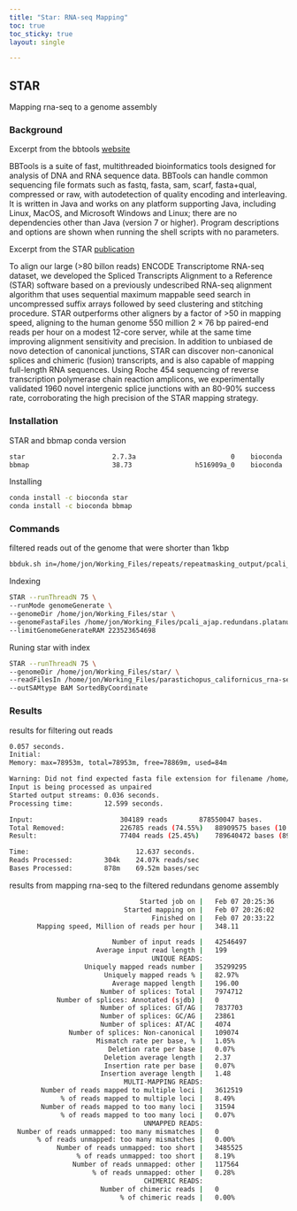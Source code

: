 ```yaml
---
title: "Star: RNA-seq Mapping"
toc: true
toc_sticky: true
layout: single

---
```


## STAR

Mapping rna-seq to a genome assembly

### Background

Excerpt from the bbtools [website](https://jgi.doe.gov/data-and-tools/bbtools/)

BBTools is a suite of fast, multithreaded bioinformatics tools designed for analysis of DNA and RNA sequence data. BBTools can handle common sequencing file formats such as fastq, fasta, sam, scarf, fasta+qual, compressed or raw, with autodetection of quality encoding and interleaving. It is written in Java and works on any platform supporting Java, including Linux, MacOS, and Microsoft Windows and Linux; there are no dependencies other than Java (version 7 or higher). Program descriptions and options are shown when running the shell scripts with no parameters.

Excerpt from the STAR [publication](https://www.ncbi.nlm.nih.gov/pubmed/23104886)

To align our large (>80 billon reads) ENCODE Transcriptome RNA-seq dataset, we developed the Spliced Transcripts Alignment to a Reference (STAR) software based on a previously undescribed RNA-seq alignment algorithm that uses sequential maximum mappable seed search in uncompressed suffix arrays followed by seed clustering and stitching procedure. STAR outperforms other aligners by a factor of >50 in mapping speed, aligning to the human genome 550 million 2 × 76 bp paired-end reads per hour on a modest 12-core server, while at the same time improving alignment sensitivity and precision. In addition to unbiased de novo detection of canonical junctions, STAR can discover non-canonical splices and chimeric (fusion) transcripts, and is also capable of mapping full-length RNA sequences. Using Roche 454 sequencing of reverse transcription polymerase chain reaction amplicons, we experimentally validated 1960 novel intergenic splice junctions with an 80-90% success rate, corroborating the high precision of the STAR mapping strategy.

### Installation

STAR and bbmap conda version
```bash
star                      2.7.3a                        0    bioconda
bbmap                     38.73                h516909a_0    bioconda
```

Installing
```bash
conda install -c bioconda star 
conda install -c bioconda bbmap 
```

### Commands

filtered reads out of the genome that were shorter than 1kbp
```bash
bbduk.sh in=/home/jon/Working_Files/repeats/repeatmasking_output/pcali_ajap.redundans.platanus.fa.masked out=pcali_ajap.redundans.platanus.masked.filter-1k.fa minlen=1000
```

Indexing
```bash
STAR --runThreadN 75 \
--runMode genomeGenerate \
--genomeDir /home/jon/Working_Files/star \
--genomeFastaFiles /home/jon/Working_Files/pcali_ajap.redundans.platanus.masked.filter-1k.fa \
--limitGenomeGenerateRAM 223523654698
```

Runing star with index
```bash
STAR --runThreadN 75 \
--genomeDir /home/jon/Working_Files/star/ \
--readFilesIn /home/jon/Working_Files/parastichopus_californicus_rna-seq/SRR1139198_1.trim.fq,/home/jon/Working_Files/parastichopus_californicus_rna-seq/SRR1695477_1.trim.maq15.fq /home/jon/Working_Files/parastichopus_californicus_rna-seq/SRR1139198_2.trim.fq,/home/jon/Working_Files/parastichopus_californicus_rna-seq/SRR1695477_2.trim.maq15.fq \
--outSAMtype BAM SortedByCoordinate 
```


### Results

results for filtering out reads
```bash
0.057 seconds.
Initial:
Memory: max=78953m, total=78953m, free=78869m, used=84m

Warning: Did not find expected fasta file extension for filename /home/jon/Working_Files/repeats/repeatmasking_output/pcali_ajap.redundans.platanus.fa.masked
Input is being processed as unpaired
Started output streams:	0.036 seconds.
Processing time:   		12.599 seconds.

Input:                  	304189 reads 		878550047 bases.
Total Removed:          	226785 reads (74.55%) 	88909575 bases (10.12%)
Result:                 	77404 reads (25.45%) 	789640472 bases (89.88%)

Time:                         	12.637 seconds.
Reads Processed:        304k 	24.07k reads/sec
Bases Processed:        878m 	69.52m bases/sec
```

results from mapping rna-seq to the filtered redundans genome assembly
```bash
                                 Started job on |	Feb 07 20:25:36
                             Started mapping on |	Feb 07 20:26:02
                                    Finished on |	Feb 07 20:33:22
       Mapping speed, Million of reads per hour |	348.11

                          Number of input reads |	42546497
                      Average input read length |	199
                                    UNIQUE READS:
                   Uniquely mapped reads number |	35299295
                        Uniquely mapped reads % |	82.97%
                          Average mapped length |	196.00
                       Number of splices: Total |	7974712
            Number of splices: Annotated (sjdb) |	0
                       Number of splices: GT/AG |	7837703
                       Number of splices: GC/AG |	23861
                       Number of splices: AT/AC |	4074
               Number of splices: Non-canonical |	109074
                      Mismatch rate per base, % |	1.05%
                         Deletion rate per base |	0.07%
                        Deletion average length |	2.37
                        Insertion rate per base |	0.07%
                       Insertion average length |	1.48
                             MULTI-MAPPING READS:
        Number of reads mapped to multiple loci |	3612519
             % of reads mapped to multiple loci |	8.49%
        Number of reads mapped to too many loci |	31594
             % of reads mapped to too many loci |	0.07%
                                  UNMAPPED READS:
  Number of reads unmapped: too many mismatches |	0
       % of reads unmapped: too many mismatches |	0.00%
            Number of reads unmapped: too short |	3485525
                 % of reads unmapped: too short |	8.19%
                Number of reads unmapped: other |	117564
                     % of reads unmapped: other |	0.28%
                                  CHIMERIC READS:
                       Number of chimeric reads |	0
                            % of chimeric reads |	0.00%
```